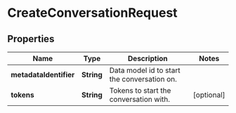 

# CreateConversationRequest


## Properties

| Name | Type | Description | Notes |
|------------ | ------------- | ------------- | -------------|
|**metadataIdentifier** | **String** | Data model id to start the conversation on. |  |
|**tokens** | **String** | Tokens to start the conversation with. |  [optional] |




